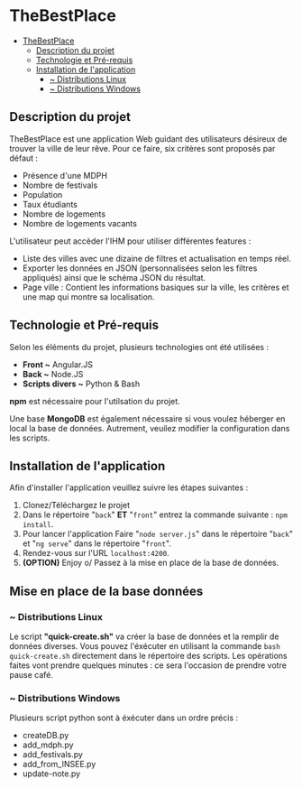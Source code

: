 TheBestPlace
============

<!--ts-->
   * [TheBestPlace](#thebestplace)
      * [Description du projet](#description-du-projet)
      * [Technologie et Pré-requis](#technologie-et-pré-requis)
      * [Installation de l'application](#installation-de-lapplication)
         * [~ Distributions Linux](#-distributions-linux)
         * [~ Distributions Windows](#-distributions-windows)

<!-- Added by: kurai, at: 2020-01-26T21:35+01:00 -->

<!--te-->


## Description du projet

TheBestPlace est une application Web guidant des utilisateurs désireux de trouver la ville de leur rêve.
Pour ce faire, six critères sont proposés par défaut :
- Présence d'une MDPH
- Nombre de festivals
- Population
- Taux étudiants
- Nombre de logements
- Nombre de logements vacants

L'utilisateur peut accèder l'IHM pour utiliser différentes features : 
- Liste des villes avec une dizaine de filtres et actualisation en temps réel.
- Exporter les données en JSON (personnalisées selon les filtres appliqués) ainsi que le schéma JSON du résultat.
- Page ville : Contient les informations basiques sur la ville, les critères et une map qui montre sa localisation.

## Technologie et Pré-requis

Selon les éléments du projet, plusieurs technologies ont été utilisées :
* **Front ~** Angular.JS
* **Back ~** Node.JS
* **Scripts divers ~** Python & Bash

**npm** est nécessaire pour l'utilsation du projet.

Une base **MongoDB** est également nécessaire si vous voulez héberger en local la base de données.
Autrement, veuilez modifier la configuration dans les scripts.

## Installation de l'application

Afin d'installer l'application veuillez suivre les étapes suivantes :
1. Clonez/Téléchargez le projet
2. Dans le répertoire "`back`" **ET** "`front`" entrez la commande suivante : `npm install`.
3. Pour lancer l'application Faire "`node server.js`" dans le répertoire "`back`" et "`ng serve`" dans le répertoire "`front`".
4. Rendez-vous sur l'URL `localhost:4200`.
5. **(OPTION)** Enjoy o/ Passez à la mise en place de la base de données.

## Mise en place de la base données

### ~ Distributions Linux

Le script **"quick-create.sh"** va créer la base de données et la remplir de données diverses. Vous pouvez l'éxécuter en utilisant la commande `bash quick-create.sh` directement dans le répertoire des scripts. Les opérations faites vont prendre quelques minutes : ce sera l'occasion de prendre votre pause café.


### ~ Distributions Windows

Plusieurs script python sont à éxécuter dans un ordre précis : 
- createDB.py
- add_mdph.py
- add_festivals.py
- add_from_INSEE.py
- update-note.py

